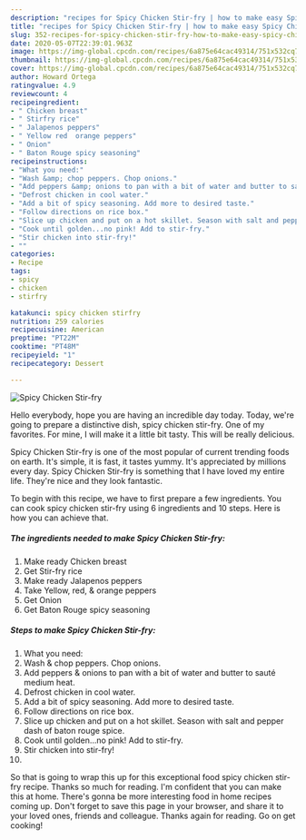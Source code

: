 ```yaml
---
description: "recipes for Spicy Chicken Stir-fry | how to make easy Spicy Chicken Stir-fry"
title: "recipes for Spicy Chicken Stir-fry | how to make easy Spicy Chicken Stir-fry"
slug: 352-recipes-for-spicy-chicken-stir-fry-how-to-make-easy-spicy-chicken-stir-fry
date: 2020-05-07T22:39:01.963Z
image: https://img-global.cpcdn.com/recipes/6a875e64cac49314/751x532cq70/spicy-chicken-stir-fry-recipe-main-photo.jpg
thumbnail: https://img-global.cpcdn.com/recipes/6a875e64cac49314/751x532cq70/spicy-chicken-stir-fry-recipe-main-photo.jpg
cover: https://img-global.cpcdn.com/recipes/6a875e64cac49314/751x532cq70/spicy-chicken-stir-fry-recipe-main-photo.jpg
author: Howard Ortega
ratingvalue: 4.9
reviewcount: 4
recipeingredient:
- " Chicken breast"
- " Stirfry rice"
- " Jalapenos peppers"
- " Yellow red  orange peppers"
- " Onion"
- " Baton Rouge spicy seasoning"
recipeinstructions:
- "What you need:"
- "Wash &amp; chop peppers. Chop onions."
- "Add peppers &amp; onions to pan with a bit of water and butter to sauté medium heat."
- "Defrost chicken in cool water."
- "Add a bit of spicy seasoning. Add more to desired taste."
- "Follow directions on rice box."
- "Slice up chicken and put on a hot skillet. Season with salt and pepper dash of baton rouge spice."
- "Cook until golden...no pink! Add to stir-fry."
- "Stir chicken into stir-fry!"
- ""
categories:
- Recipe
tags:
- spicy
- chicken
- stirfry

katakunci: spicy chicken stirfry 
nutrition: 259 calories
recipecuisine: American
preptime: "PT22M"
cooktime: "PT48M"
recipeyield: "1"
recipecategory: Dessert

---
```



![Spicy Chicken Stir-fry](https://img-global.cpcdn.com/recipes/6a875e64cac49314/751x532cq70/spicy-chicken-stir-fry-recipe-main-photo.jpg)

Hello everybody, hope you are having an incredible day today. Today, we're going to prepare a distinctive dish, spicy chicken stir-fry. One of my favorites. For mine, I will make it a little bit tasty. This will be really delicious.

Spicy Chicken Stir-fry is one of the most popular of current trending foods on earth. It's simple, it is fast, it tastes yummy. It's appreciated by millions every day. Spicy Chicken Stir-fry is something that I have loved my entire life. They're nice and they look fantastic.




To begin with this recipe, we have to first prepare a few ingredients. You can cook spicy chicken stir-fry using 6 ingredients and 10 steps. Here is how you can achieve that.

<!--inarticleads1-->

##### The ingredients needed to make Spicy Chicken Stir-fry:

1. Make ready  Chicken breast
1. Get  Stir-fry rice
1. Make ready  Jalapenos peppers
1. Take  Yellow, red, &amp; orange peppers
1. Get  Onion
1. Get  Baton Rouge spicy seasoning




<!--inarticleads2-->

##### Steps to make Spicy Chicken Stir-fry:

1. What you need:
1. Wash &amp; chop peppers. Chop onions.
1. Add peppers &amp; onions to pan with a bit of water and butter to sauté medium heat.
1. Defrost chicken in cool water.
1. Add a bit of spicy seasoning. Add more to desired taste.
1. Follow directions on rice box.
1. Slice up chicken and put on a hot skillet. Season with salt and pepper dash of baton rouge spice.
1. Cook until golden...no pink! Add to stir-fry.
1. Stir chicken into stir-fry!
1. 




So that is going to wrap this up for this exceptional food spicy chicken stir-fry recipe. Thanks so much for reading. I'm confident that you can make this at home. There's gonna be more interesting food in home recipes coming up. Don't forget to save this page in your browser, and share it to your loved ones, friends and colleague. Thanks again for reading. Go on get cooking!
